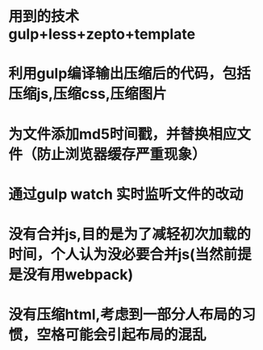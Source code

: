 # 用到的技术gulp+less+zepto+template
# 利用gulp编译输出压缩后的代码，包括压缩js,压缩css,压缩图片
# 为文件添加md5时间戳，并替换相应文件（防止浏览器缓存严重现象）
# 通过gulp watch 实时监听文件的改动
# 没有合并js,目的是为了减轻初次加载的时间，个人认为没必要合并js(当然前提是没有用webpack)
# 没有压缩html,考虑到一部分人布局的习惯，空格可能会引起布局的混乱
